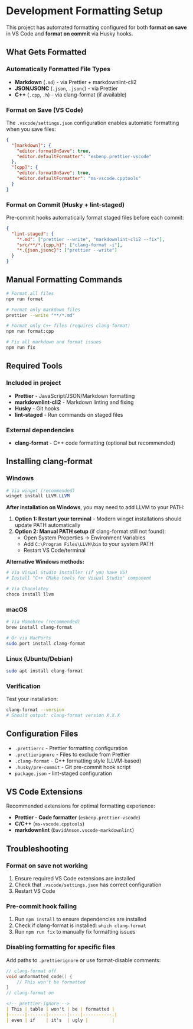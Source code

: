 # Development Formatting Setup

This project has automated formatting configured for both **format on save** in VS Code and **format on commit** via
Husky hooks.

## What Gets Formatted

### Automatically Formatted File Types

- **Markdown** (`.md`) - via Prettier + markdownlint-cli2
- **JSON/JSONC** (`.json`, `.jsonc`) - via Prettier
- **C++** (`.cpp`, `.h`) - via clang-format (if available)

### Format on Save (VS Code)

The `.vscode/settings.json` configuration enables automatic formatting when you save files:

```json
{
  "[markdown]": {
    "editor.formatOnSave": true,
    "editor.defaultFormatter": "esbenp.prettier-vscode"
  },
  "[cpp]": {
    "editor.formatOnSave": true,
    "editor.defaultFormatter": "ms-vscode.cpptools"
  }
}
```

### Format on Commit (Husky + lint-staged)

Pre-commit hooks automatically format staged files before each commit:

```json
{
  "lint-staged": {
    "*.md": ["prettier --write", "markdownlint-cli2 --fix"],
    "src/**/*.{cpp,h}": ["clang-format -i"],
    "*.{json,jsonc}": ["prettier --write"]
  }
}
```

## Manual Formatting Commands

```bash
# Format all files
npm run format

# Format only markdown files
prettier --write "**/*.md"

# Format only C++ files (requires clang-format)
npm run format:cpp

# Fix all markdown and format issues
npm run fix
```

## Required Tools

### Included in project

- **Prettier** - JavaScript/JSON/Markdown formatting
- **markdownlint-cli2** - Markdown linting and fixing
- **Husky** - Git hooks
- **lint-staged** - Run commands on staged files

### External dependencies

- **clang-format** - C++ code formatting (optional but recommended)

## Installing clang-format

### Windows

```powershell
# Via winget (recommended)
winget install LLVM.LLVM
```

**After installation on Windows**, you may need to add LLVM to your PATH:

1. **Option 1: Restart your terminal** - Modern winget installations should update PATH automatically
2. **Option 2: Manual PATH setup** (if clang-format still not found):
   - Open System Properties → Environment Variables
   - Add `C:\Program Files\LLVM\bin` to your system PATH
   - Restart VS Code/terminal

**Alternative Windows methods:**

```powershell
# Via Visual Studio Installer (if you have VS)
# Install "C++ CMake tools for Visual Studio" component

# Via Chocolatey
choco install llvm
```

### macOS

```bash
# Via Homebrew (recommended)
brew install clang-format

# Or via MacPorts
sudo port install clang-format
```

### Linux (Ubuntu/Debian)

```bash
sudo apt install clang-format
```

### Verification

Test your installation:

```bash
clang-format --version
# Should output: clang-format version X.X.X
```

## Configuration Files

- `.prettierrc` - Prettier formatting configuration
- `.prettierignore` - Files to exclude from Prettier
- `.clang-format` - C++ formatting style (LLVM-based)
- `.husky/pre-commit` - Git pre-commit hook script
- `package.json` - lint-staged configuration

## VS Code Extensions

Recommended extensions for optimal formatting experience:

- **Prettier - Code formatter** (`esbenp.prettier-vscode`)
- **C/C++** (`ms-vscode.cpptools`)
- **markdownlint** (`DavidAnson.vscode-markdownlint`)

## Troubleshooting

### Format on save not working

1. Ensure required VS Code extensions are installed
2. Check that `.vscode/settings.json` has correct configuration
3. Restart VS Code

### Pre-commit hook failing

1. Run `npm install` to ensure dependencies are installed
2. Check if clang-format is installed: `which clang-format`
3. Run `npm run fix` to manually fix formatting issues

### Disabling formatting for specific files

Add paths to `.prettierignore` or use format-disable comments:

```cpp
// clang-format off
void unformatted_code() {
    // This won't be formatted
}
// clang-format on
```

```markdown
<!-- prettier-ignore -->
| This | table | won't | be | formatted |
|------|-------|-------|----|-----------:|
| even | if    | it's  | ugly |         |
```

